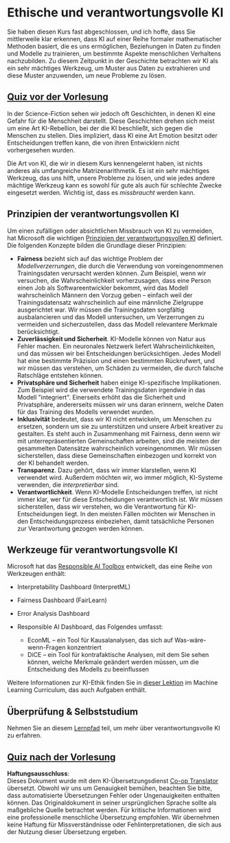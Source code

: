 <!--
CO_OP_TRANSLATOR_METADATA:
{
  "original_hash": "437c988596e751072e41a5aad3fcc5d9",
  "translation_date": "2025-08-24T09:29:15+00:00",
  "source_file": "lessons/7-Ethics/README.md",
  "language_code": "de"
}
-->
# Ethische und verantwortungsvolle KI

Sie haben diesen Kurs fast abgeschlossen, und ich hoffe, dass Sie mittlerweile klar erkennen, dass KI auf einer Reihe formaler mathematischer Methoden basiert, die es uns ermöglichen, Beziehungen in Daten zu finden und Modelle zu trainieren, um bestimmte Aspekte menschlichen Verhaltens nachzubilden. Zu diesem Zeitpunkt in der Geschichte betrachten wir KI als ein sehr mächtiges Werkzeug, um Muster aus Daten zu extrahieren und diese Muster anzuwenden, um neue Probleme zu lösen.

## [Quiz vor der Vorlesung](https://white-water-09ec41f0f.azurestaticapps.net/quiz/5/)

In der Science-Fiction sehen wir jedoch oft Geschichten, in denen KI eine Gefahr für die Menschheit darstellt. Diese Geschichten drehen sich meist um eine Art KI-Rebellion, bei der die KI beschließt, sich gegen die Menschen zu stellen. Dies impliziert, dass KI eine Art Emotion besitzt oder Entscheidungen treffen kann, die von ihren Entwicklern nicht vorhergesehen wurden.

Die Art von KI, die wir in diesem Kurs kennengelernt haben, ist nichts anderes als umfangreiche Matrizenarithmetik. Es ist ein sehr mächtiges Werkzeug, das uns hilft, unsere Probleme zu lösen, und wie jedes andere mächtige Werkzeug kann es sowohl für gute als auch für schlechte Zwecke eingesetzt werden. Wichtig ist, dass es *missbraucht* werden kann.

## Prinzipien der verantwortungsvollen KI

Um einen zufälligen oder absichtlichen Missbrauch von KI zu vermeiden, hat Microsoft die wichtigen [Prinzipien der verantwortungsvollen KI](https://www.microsoft.com/ai/responsible-ai?WT.mc_id=academic-77998-cacaste) definiert. Die folgenden Konzepte bilden die Grundlage dieser Prinzipien:

* **Fairness** bezieht sich auf das wichtige Problem der *Modellverzerrungen*, die durch die Verwendung von voreingenommenen Trainingsdaten verursacht werden können. Zum Beispiel, wenn wir versuchen, die Wahrscheinlichkeit vorherzusagen, dass eine Person einen Job als Softwareentwickler bekommt, wird das Modell wahrscheinlich Männern den Vorzug geben – einfach weil der Trainingsdatensatz wahrscheinlich auf eine männliche Zielgruppe ausgerichtet war. Wir müssen die Trainingsdaten sorgfältig ausbalancieren und das Modell untersuchen, um Verzerrungen zu vermeiden und sicherzustellen, dass das Modell relevantere Merkmale berücksichtigt.
* **Zuverlässigkeit und Sicherheit**. KI-Modelle können von Natur aus Fehler machen. Ein neuronales Netzwerk liefert Wahrscheinlichkeiten, und das müssen wir bei Entscheidungen berücksichtigen. Jedes Modell hat eine bestimmte Präzision und einen bestimmten Rückrufwert, und wir müssen das verstehen, um Schäden zu vermeiden, die durch falsche Ratschläge entstehen können.
* **Privatsphäre und Sicherheit** haben einige KI-spezifische Implikationen. Zum Beispiel wird die verwendete Trainingsdaten irgendwie in das Modell "integriert". Einerseits erhöht das die Sicherheit und Privatsphäre, andererseits müssen wir uns daran erinnern, welche Daten für das Training des Modells verwendet wurden.
* **Inklusivität** bedeutet, dass wir KI nicht entwickeln, um Menschen zu ersetzen, sondern um sie zu unterstützen und unsere Arbeit kreativer zu gestalten. Es steht auch in Zusammenhang mit Fairness, denn wenn wir mit unterrepräsentierten Gemeinschaften arbeiten, sind die meisten der gesammelten Datensätze wahrscheinlich voreingenommen. Wir müssen sicherstellen, dass diese Gemeinschaften einbezogen und korrekt von der KI behandelt werden.
* **Transparenz**. Dazu gehört, dass wir immer klarstellen, wenn KI verwendet wird. Außerdem möchten wir, wo immer möglich, KI-Systeme verwenden, die *interpretierbar* sind.
* **Verantwortlichkeit**. Wenn KI-Modelle Entscheidungen treffen, ist nicht immer klar, wer für diese Entscheidungen verantwortlich ist. Wir müssen sicherstellen, dass wir verstehen, wo die Verantwortung für KI-Entscheidungen liegt. In den meisten Fällen möchten wir Menschen in den Entscheidungsprozess einbeziehen, damit tatsächliche Personen zur Verantwortung gezogen werden können.

## Werkzeuge für verantwortungsvolle KI

Microsoft hat das [Responsible AI Toolbox](https://github.com/microsoft/responsible-ai-toolbox) entwickelt, das eine Reihe von Werkzeugen enthält:

* Interpretability Dashboard (InterpretML)
* Fairness Dashboard (FairLearn)
* Error Analysis Dashboard
* Responsible AI Dashboard, das Folgendes umfasst:

   - EconML – ein Tool für Kausalanalysen, das sich auf Was-wäre-wenn-Fragen konzentriert
   - DiCE – ein Tool für kontrafaktische Analysen, mit dem Sie sehen können, welche Merkmale geändert werden müssen, um die Entscheidung des Modells zu beeinflussen

Weitere Informationen zur KI-Ethik finden Sie in [dieser Lektion](https://github.com/microsoft/ML-For-Beginners/tree/main/1-Introduction/3-fairness?WT.mc_id=academic-77998-cacaste) im Machine Learning Curriculum, das auch Aufgaben enthält.

## Überprüfung & Selbststudium

Nehmen Sie an diesem [Lernpfad](https://docs.microsoft.com/learn/modules/responsible-ai-principles/?WT.mc_id=academic-77998-cacaste) teil, um mehr über verantwortungsvolle KI zu erfahren.

## [Quiz nach der Vorlesung](https://white-water-09ec41f0f.azurestaticapps.net/quiz/6/)

**Haftungsausschluss**:  
Dieses Dokument wurde mit dem KI-Übersetzungsdienst [Co-op Translator](https://github.com/Azure/co-op-translator) übersetzt. Obwohl wir uns um Genauigkeit bemühen, beachten Sie bitte, dass automatisierte Übersetzungen Fehler oder Ungenauigkeiten enthalten können. Das Originaldokument in seiner ursprünglichen Sprache sollte als maßgebliche Quelle betrachtet werden. Für kritische Informationen wird eine professionelle menschliche Übersetzung empfohlen. Wir übernehmen keine Haftung für Missverständnisse oder Fehlinterpretationen, die sich aus der Nutzung dieser Übersetzung ergeben.